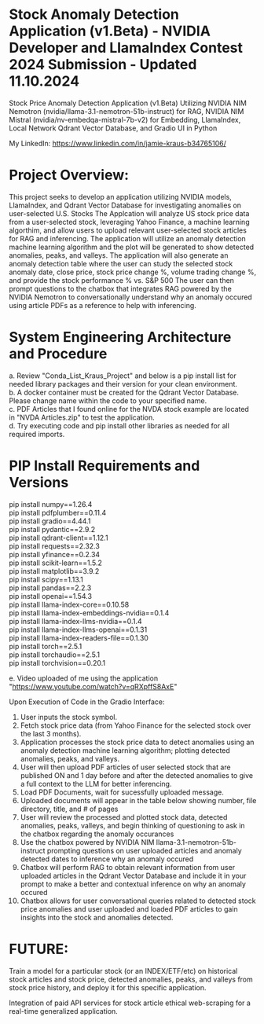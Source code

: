 # Stock Anomaly Detection Application (v1.Beta) - NVIDIA Developer and LlamaIndex Contest 2024 Submission - Updated 11.10.2024
Stock Price Anomaly Detection Application (v1.Beta) Utilizing NVIDIA NIM Nemotron (nvidia/llama-3.1-nemotron-51b-instruct) for RAG, NVIDIA NIM Mistral (nvidia/nv-embedqa-mistral-7b-v2) for Embedding, LlamaIndex, Local Network Qdrant Vector Database, and Gradio UI in Python

My LinkedIn: https://www.linkedin.com/in/jamie-kraus-b34765106/

# Project Overview: 

This project seeks to develop an application utilizing NVIDIA models, LlamaIndex, and Qdrant Vector Database for investigating anomalies on user-selected U.S. Stocks
The Applcation will analyze US stock price data from a user-selected stock, leveraging Yahoo Finance, a machine learning algorthim, and allow users to upload relevant user-selected stock articles for RAG and inferencing.
The application will utilize an anomaly detection machine learning algorithm and the plot will be generated to show detected anomalies, peaks, and valleys.
The application will also generate an anomaly detection table where the user can study the selected stock anomaly date, close price, stock price change %, volume trading change %, and provide the stock performance % vs. S&P 500
The user can then prompt questions to the chatbox that integrates RAG powered by the NVIDIA Nemotron to conversationally understand why an anomaly occured using article PDFs as a reference to help with inferencing.

# System Engineering Architecture and Procedure

a. Review "Conda_List_Kraus_Project" and below is a pip install list for needed library packages and their version for your clean environment. \
b. A docker container must be created for the Qdrant Vector Database. Please change name within the code to your specified name. \
c. PDF Articles that I found online for the NVDA stock example are located in "NVDA Articles.zip" to test the application. \
d. Try executing code and pip install other libraries as needed for all required imports. 

# PIP Install Requirements and Versions

pip install numpy==1.26.4 \
pip install pdfplumber==0.11.4 \
pip install gradio==4.44.1 \
pip install pydantic==2.9.2 \
pip install qdrant-client==1.12.1 \
pip install requests==2.32.3 \
pip install yfinance==0.2.34 \
pip install scikit-learn==1.5.2 \
pip install matplotlib==3.9.2 \
pip install scipy==1.13.1 \
pip install pandas==2.2.3 \
pip install openai==1.54.3 \
pip install llama-index-core==0.10.58 \
pip install llama-index-embeddings-nvidia==0.1.4 \
pip install llama-index-llms-nvidia==0.1.4 \
pip install llama-index-llms-openai==0.1.31 \
pip install llama-index-readers-file==0.1.30 \
pip install torch==2.5.1 \
pip install torchaudio==2.5.1 \
pip install torchvision==0.20.1 

e. Video uploaded of me using the application "https://www.youtube.com/watch?v=qRXpffS8AxE"

Upon Execution of Code in the Gradio Interface:
1. User inputs the stock symbol.
2. Fetch stock price data (from Yahoo Finance for the selected stock over the last 3 months).
3. Application processes the stock price data to detect anomalies using an anomaly detection machine learning algorithm; plotting detected anomalies, peaks, and valleys.
4. User will then upload PDF articles of user selected stock that are published ON and 1 day before and after the detected anomalies to give a full context to the LLM for better inferencing.
5. Load PDF Documents, wait for sucessfully uploaded message. 
6. Uploaded documents will appear in the table below showing number, file directory, title, and # of pages
7. User will review the processed and plotted stock data, detected anomalies, peaks, valleys, and begin thinking of questioning to ask in the chatbox regarding the anomaly occurances
8. Use the chatbox powered by NVIDIA NIM llama-3.1-nemotron-51b-instruct prompting questions on user uploaded articles and anomaly detected dates to inference why an anomaly occured
9. Chatbox will perform RAG to obtain relevant information from user uploaded articles in the Qdrant Vector Database and include it in your prompt to make a better and contextual inference on why an anomaly occured
10. Chatbox allows for user conversational queries related to detected stock price anomalies and user uploaded and loaded PDF articles to gain insights into the stock and anomalies detected.

# FUTURE: 

Train a model for a particular stock (or an INDEX/ETF/etc) on historical stock articles and stock price, detected anomalies, peaks, and valleys from stock price history, and deploy it for this specific application. 

Integration of paid API services for stock article ethical web-scraping for a real-time generalized application. 
